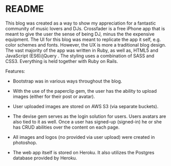 # README

This blog was created as a way to show my appreciation for a fantastic community of music lovers and DJs. Crossfader is a free iPhone app that is meant to give the user the sense of being DJ, minus the the expensive equipment. The UI for this blog was meant to replicate the app it self, e.g. color schemes and fonts. However, the UX is more a traditional blog design. The vast majority of the app was written in Ruby, as well as, HTML5 and JavaScript (ES6)/jQuery . The styling uses a combination of SASS and CSS3. Everything is held together with Ruby on Rails.


Features:

* Bootstrap was in various ways throughout the blog.

* With the use of the paperclip gem, the user has the ability to upload images (either for their post or avatar).

* User uploaded images are stored on AWS S3 (via separate buckets).

* The devise gem serves as the login solution for users. Users avatars are also tied to it as well. Once a user has signed-up (signed-in) he or she has CRUD abilities over the content on each page.

* All images and logos (no provided via user upload) were created in photoshop.

* The web app itself is stored on Heroku. It also utilizes the Postgres database provided by Heroku.
